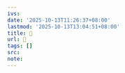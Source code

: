```yaml
---
ivs:
date: '2025-10-13T11:26:37+08:00'
lastmod: '2025-10-13T13:04:51+08:00'
title: 󰒀
url: 󰒀
tags: []
src:
note:
---
```

